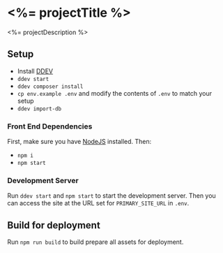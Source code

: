 # <%= projectTitle %>

<%= projectDescription %>

## Setup
- Install [DDEV](https://ddev.com/get-started/)
- `ddev start`
- `ddev composer install`
- `cp env.example .env` and modify the contents of `.env` to match your setup
- `ddev import-db`

### Front End Dependencies

First, make sure you have [NodeJS](http://nodejs.org) installed. Then:

* `npm i`
* `npm start`

### Development Server

Run `ddev start` and `npm start` to start the development server. Then you can access the site at the URL set for `PRIMARY_SITE_URL` in `.env`.

## Build for deployment

Run `npm run build` to build prepare all assets for deployment.

